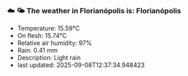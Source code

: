 ### ☁️ 🌤️  The weather in Florianópolis is: Florianópolis

- Temperature: 15.59°C
- On flesh: 15.74°C
- Relative air humidity: 97%
- Rain: 0.41 mm
- Description: Light rain
- last updated: 2025-09-08T12:37:34.948423
